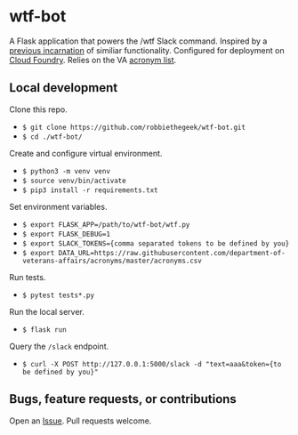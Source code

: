 # wtf-bot

A Flask application that powers the /wtf Slack command. Inspired by a [previous incarnation](https://github.com/paultag/wtf) of similiar functionality. Configured for deployment on [Cloud Foundry](https://www.cloudfoundry.org/). Relies on the VA [acronym list](https://github.com/department-of-veterans-affairs/acronyms).

## Local development

Clone this repo.
- `$ git clone https://github.com/robbiethegeek/wtf-bot.git`
- `$ cd ./wtf-bot/`

Create and configure virtual environment.
- `$ python3 -m venv venv`
- `$ source venv/bin/activate`
- `$ pip3 install -r requirements.txt`

Set environment variables.
- `$ export FLASK_APP=/path/to/wtf-bot/wtf.py`
- `$ export FLASK_DEBUG=1`
- `$ export SLACK_TOKENS={comma separated tokens to be defined by you}`
- `$ export DATA_URL=https://raw.githubusercontent.com/department-of-veterans-affairs/acronyms/master/acronyms.csv`

Run tests.
- `$ pytest tests*.py`

Run the local server.
- `$ flask run`

Query the `/slack` endpoint.
- `$ curl -X POST http://127.0.0.1:5000/slack -d "text=aaa&token={to be defined by you}"`

## Bugs, feature requests, or contributions

Open an [Issue](https://github.com/department-of-veterans-affairs/wtf-bot/issues). Pull requests welcome.
